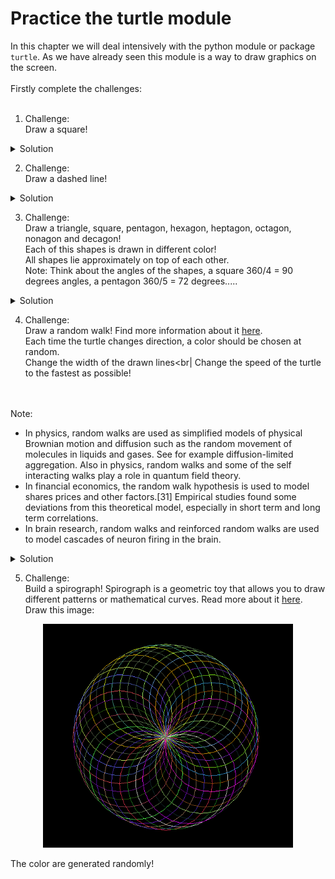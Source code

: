 # Practice the turtle module

In this chapter we will deal intensively with the python module or package `turtle`. As we have already seen this module is a way to draw graphics on the screen.
<br>
<br>
Firstly complete the challenges:
<br>
<br>
1. Challenge:<br>
Draw a square!

<details>
 <summary>Solution</summary>

```python
import turtle
from turtle import Turtle
from turtle import Screen

# Create an object
timmy_the_turtle = Turtle()
screen = Screen()
# Now the movement
for counter in range(0, 4):
    turtle.fd(100)
    turtle.lt(90)
    print(counter)

screen.exitonclick()  
```
  
</details>
 
2. Challenge:<br>
Draw a dashed line!

<details>
 <summary>Solution</summary>

```python
import turtle
from turtle import Turtle
from turtle import Screen

# Create an object
timmy_the_turtle = Turtle()
screen = Screen()


# Now the movement
def dashed_line(times):
    # draws "times" a black line and no line
    for counter in range(1, times + 1):
        timmy_the_turtle.fd(10)
        timmy_the_turtle.penup()
        timmy_the_turtle.fd(10)
        timmy_the_turtle.pendown()
        print(counter)


dashed_line(10)

screen.exitonclick()
 
```
  
</details>

3. Challenge:<br>
Draw a triangle, square, pentagon, hexagon, heptagon, octagon, nonagon and decagon!<br>
Each of this shapes is drawn in different color!<br>
All shapes lie approximately on top of each other.<br>
Note: Think about the angles of the shapes,  a square 360/4 = 90 degrees angles, a pentagon 360/5 = 72 degrees.....

<details>
 <summary>Solution</summary>

```python
import turtle
from turtle import Turtle
from turtle import Screen
import random

# Create an object
timmy_the_turtle = Turtle()
screen = Screen()
# Colors
colors = ["peru", "lime", "gold", "medium spring green", "orange red", "yellow", "alice blue", "magenta", "dark olive green", "dark slate blue" ]


# Now the movement
def draw_shapes(num_sides):
    angle = 360 / num_sides
    for counter in range(num_sides):
        timmy_the_turtle.forward(100)
        timmy_the_turtle.right(angle)

for counter in range(3, 10):
    timmy_the_turtle.color(random.choice(colors))
    draw_shapes(counter)

screen.exitonclick()

 
```
  
</details>

4. Challenge:<br>
Draw a random walk! Find more information about it [here](https://en.wikipedia.org/wiki/Random_walk). <br>
Each time the turtle changes direction, a color should be chosen at random.<br>
Change the width of the drawn lines<br|
Change the speed of the turtle to the fastest as possible!
<br>
<br>
Note:<br>

- In physics, random walks are used as simplified models of physical Brownian motion and diffusion such as the random movement of molecules in liquids and gases. 
  See for example diffusion-limited aggregation. Also in physics, random walks and some of the self interacting walks play a role in quantum field theory.
- In financial economics, the random walk hypothesis is used to model shares prices and other factors.[31] Empirical studies found some deviations from 
  this theoretical model, especially in short term and long term correlations.
- In brain research, random walks and reinforced random walks are used to model cascades of neuron firing in the brain.

<details>
 <summary>Solution</summary>

```python
import turtle
from turtle import Turtle
from turtle import Screen
import random

# Create an object
timmy_the_turtle = Turtle()
screen = Screen()
# How we could prevent the turtle from leaving the screen???
# Create a screen size
screen.screensize(canvwidth=800, canvheight=800)


# For this task I will create a function
def border():
    canvas_width = screen.canvwidth / 2
    canvas_height = screen.canvheight / 2
    current_position = timmy_the_turtle.position()
    t_x = current_position[0]
    t_y = current_position[1]
    if t_y > canvas_height or t_y < (- canvas_height) or t_x > canvas_width or t_x < (- canvas_height):
        timmy_the_turtle.undo()


# If you like you can create random RGB color instead using the list with colors
# For this we can create a function
turtle.colormode(255)  # You have to set this property to use rgb colors!


def random_color():
    r = random.randint(0, 255)
    g = random.randint(0, 255)
    b = random.randint(0, 255)
    rgb_random = (r, g, b)
    return rgb_random


# Colors
colors = ["peru", "lime", "gold", "medium spring green", "orange red", "yellow", "alice blue", "magenta",
          "dark olive green", "dark slate blue", "saddle brown", "light slate gray", "deep sky blue", "seashell",
          "beige", "lavender", "navajo white", "khaki"]
# Background color
screen.bgcolor("black")
# Valid angles
angles = [0, 90, 180, 270, 360]
# The pen size
thickness = 10
timmy_the_turtle.width(thickness)
# Turtle speed
timmy_the_turtle.speed(0)
# Movement
for _ in range(4000):
    timmy_the_turtle.color(random.choice(colors))
    # timmy_the_turtle.color(random_color()) # Set this to get random rgb colors!
    timmy_the_turtle.right(random.choice(angles))
    timmy_the_turtle.fd(25)
    border()

screen.exitonclick()

```
                                                                                       
</details>


5. Challenge:<br>
Build a spirograph! Spirograph is a geometric toy that allows you to draw different patterns or mathematical curves. Read more about it  [here](https://en.wikipedia.org/wiki/Spirograph).<br>
Draw this image:
 
<p align="center">
<img src="https://github.com/Olexandr-Andriyenko/Python-learning-path/blob/main/illustrations/img37.PNG" width="400">
<p>  
 
The color are generated randomly!
